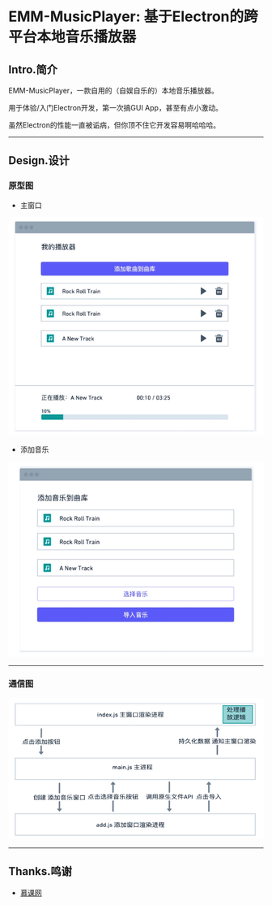 # EMM-MusicPlayer: 基于Electron的跨平台本地音乐播放器



## Intro.简介

EMM-MusicPlayer，一款自用的（自娱自乐的）本地音乐播放器。

用于体验/入门Electron开发，第一次搞GUI App，甚至有点小激动。

虽然Electron的性能一直被诟病，但你顶不住它开发容易啊哈哈哈。

---



## Design.设计

### 原型图

- 主窗口

![Collaboration_Diagram.png](./images/Prototype_MainWindow.png)

- 添加音乐

![Collaboration_Diagram.png](./images/Prototype_MusicAddWindow.png)

---



### 通信图

![Collaboration_Diagram.png](./images/CollaborationDiagram.png)

---



## Thanks.鸣谢

- [慕课网](https://coding.imooc.com/class/351.html)
